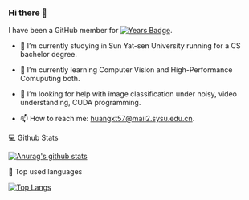 ### Hi there 👋

<!--
**Huangxt57/Huangxt57** is a ✨ _special_ ✨ repository because its `README.md` (this file) appears on your GitHub profile.

Here are some ideas to get you started:

-->

I have been a GitHub member for [![Years Badge](https://badges.pufler.dev/years/huangxt57)](https://badges.pufler.dev).


- 🔭 I’m currently studying in Sun Yat-sen University running for a CS bachelor degree.

- 🌱 I’m currently learning Computer Vision and High-Performance Comuputing both.

- 🤔 I’m looking for help with image classification under noisy, video understanding, CUDA programming.

- 📫 How to reach me: [huangxt57@mail2.sysu.edu.cn](huangxt57@mail2.sysu.edu.cn).

  

💻 Github Stats

[![Anurag's github stats](https://github-readme-stats.vercel.app/api?username=huangxt57&hide=prs&show_icons=true)](https://github.com/anuraghazra/github-readme-stats)

📖 Top used languages

[![Top Langs](https://github-readme-stats.vercel.app/api/top-langs/?username=huangxt57&layout=compact)](https://github.com/anuraghazra/github-readme-stats)




